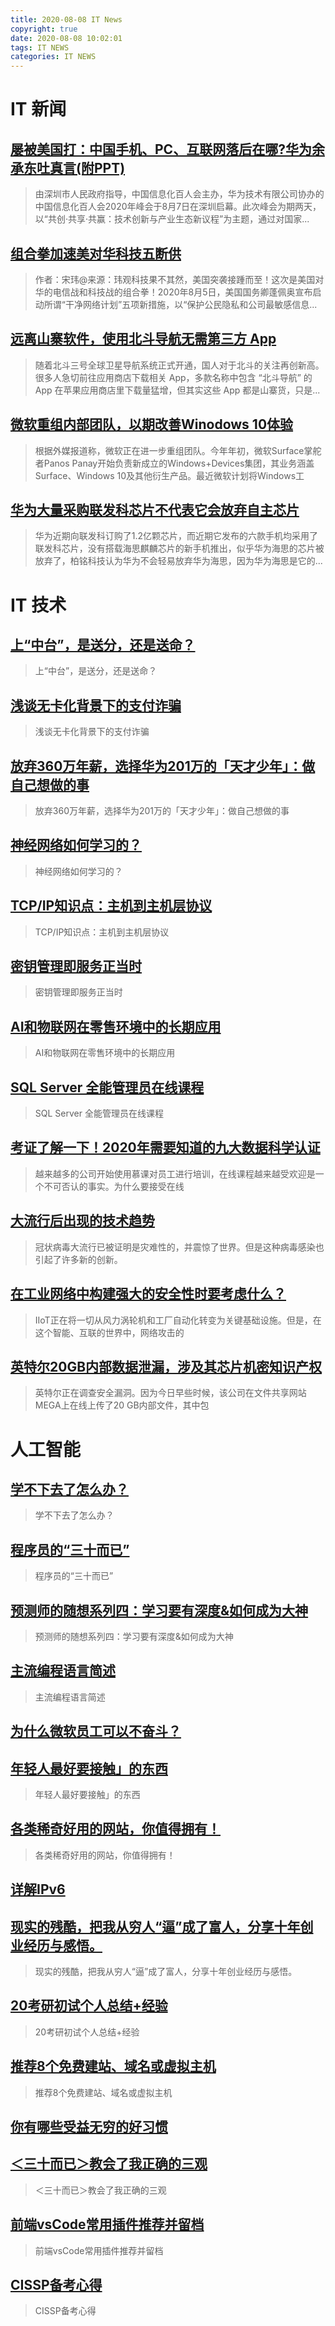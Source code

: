```yaml
---
title: 2020-08-08 IT News
copyright: true
date: 2020-08-08 10:02:01
tags: IT NEWS
categories: IT NEWS
---
```

# IT 新闻 
 ## [屡被美国打：中国手机、PC、互联网落后在哪?华为余承东吐真言(附PPT)](http://mp.weixin.qq.com/s?src=11&timestamp=1596850205&ver=2509&signature=5AXZuIma9Bj39g7EyhJXV7fK**A39VlUquPit70rkgyU7Gu7k6Bc9edCyd274L0j45-CqiTysvA1aY7qwn9j41Q9WKX3R5hxY9cxhCDEkLa2XMQIM981zuM-V2cGFe9u&new=1)
 > 由深圳市人民政府指导，中国信息化百人会主办，华为技术有限公司协办的中国信息化百人会2020年峰会于8月7日在深圳启幕。此次峰会为期两天，以“共创·共享·共赢：技术创新与产业生态新议程”为主题，通过对国家...
 ## [组合拳加速美对华科技五断供](http://mp.weixin.qq.com/s?src=11&timestamp=1596850205&ver=2509&signature=GOj2R2m2uluIyrAKdXYVXxOggGZ7-UAwmxMqUuI1oYRcBPJrCZ7Zxn*ndcXZJ2bk*s4I9m-oCkaTcy52mWfN7Asp5ljB3ZOBgIpcm-guVCunN2e4HvylVt*ma3XIFbEY&new=1)
 > 作者：宋玮@来源：玮观科技果不其然，美国突袭接踵而至！这次是美国对华的电信战和科技战的组合拳！2020年8月5日，美国国务卿蓬佩奥宣布启动所谓“干净网络计划”五项新措施，以“保护公民隐私和公司最敏感信息...
 ## [远离山寨软件，使用北斗导航无需第三方 App](http://mp.weixin.qq.com/s?src=11&timestamp=1596850205&ver=2509&signature=6TPO90uOZM5A4VmXukrHHhtspm5fTPaolRgEDCG7Y*-TvmFVWiwXrCNaODdrsPJHeLoQJ5usTVqBQl1kK4ntHRTWxbwc4CjeQHKPIcDCVFTkgC5sa9G63N3U1k5mQQ2d&new=1)
 > 随着北斗三号全球卫星导航系统正式开通，国人对于北斗的关注再创新高。很多人急切前往应用商店下载相关 App，多款名称中包含 “北斗导航” 的 App 在苹果应用商店里下载量猛增，但其实这些 App 都是山寨货，只是...
 ## [微软重组内部团队，以期改善Winodows 10体验](http://mp.weixin.qq.com/s?src=11&timestamp=1596850205&ver=2509&signature=*EBlD4CjyYV5QpZVQOfJ8Q-rJI4Y9pqYz5p2zOXtYnCa6LsuPHsl48h263D7Egt1s9hpoxfVuQq-OLFhmSQEq7*-qMI92gwnzd-wOna53KYwMokT*RUlAxPWZFh-7oBq&new=1)
 > 根据外媒报道称，微软正在进一步重组团队。今年年初，微软Surface掌舵者Panos Panay开始负责新成立的Windows+Devices集团，其业务涵盖Surface、Windows 10及其他衍生产品。最近微软计划将Windows工
 ## [华为大量采购联发科芯片不代表它会放弃自主芯片](http://mp.weixin.qq.com/s?src=11&timestamp=1596850205&ver=2509&signature=MTwJWJEt1xWlax1QdjKiDRIWNREXDIxwrCVkduKcXcUk6SuOehV7Rtwrd5enfCAeZQorMs5lYN9o-F3YUvKNw-XVQuPnO7llCa2DWG7dbo7LzovZqqCKOkqmqoE-k6aM&new=1)
 > 华为近期向联发科订购了1.2亿颗芯片，而近期它发布的六款手机均采用了联发科芯片，没有搭载海思麒麟芯片的新手机推出，似乎华为海思的芯片被放弃了，柏铭科技认为华为不会轻易放弃华为海思，因为华为海思是它的...
# IT 技术 
 ## [上“中台”，是送分，还是送命？](http://developer.51cto.com/art/202008/623239.htm)
 > 上“中台”，是送分，还是送命？
 ## [浅谈无卡化背景下的支付诈骗](http://netsecurity.51cto.com/art/202008/623169.htm)
 > 浅谈无卡化背景下的支付诈骗
 ## [放弃360万年薪，选择华为201万的「天才少年」：做自己想做的事](http://news.51cto.com/art/202008/623156.htm)
 > 放弃360万年薪，选择华为201万的「天才少年」：做自己想做的事
 ## [神经网络如何学习的？](http://ai.51cto.com/art/202008/623155.htm)
 > 神经网络如何学习的？
 ## [TCP/IP知识点：主机到主机层协议](http://network.51cto.com/art/202008/623114.htm)
 > TCP/IP知识点：主机到主机层协议
 ## [密钥管理即服务正当时](http://netsecurity.51cto.com/art/202008/623170.htm)
 > 密钥管理即服务正当时
 ## [AI和物联网在零售环境中的长期应用](http://iot.51cto.com/art/202008/623171.htm)
 > AI和物联网在零售环境中的长期应用
 ## [SQL Server 全能管理员在线课程](http://fellow.51cto.com/art/202008/622833.htm?qd=51ctojrzd)
 > SQL Server 全能管理员在线课程
 ## [考证了解一下！2020年需要知道的九大数据科学认证](http://bigdata.51cto.com/art/202008/623313.htm)
 > 越来越多的公司开始使用慕课对员工进行培训，在线课程越来越受欢迎是一个不可否认的事实。为什么要接受在线
 ## [大流行后出现的技术趋势](http://news.51cto.com/art/202008/623312.htm)
 > 冠状病毒大流行已被证明是灾难性的，并震惊了世界。但是这种病毒感染也引起了许多新的创新。
 ## [在工业网络中构建强大的安全性时要考虑什么？](http://iot.51cto.com/art/202008/623311.htm)
 > IIoT正在将一切从风力涡轮机和工厂自动化转变为关键基础设施。但是，在这个智能、互联的世界中，网络攻击的
 ## [英特尔20GB内部数据泄漏，涉及其芯片机密知识产权](http://netsecurity.51cto.com/art/202008/623310.htm)
 > 英特尔正在调查安全漏洞。因为今日早些时候，该公司在文件共享网站MEGA上在线上传了20 GB内部文件，其中包
# 人工智能 
 ## [学不下去了怎么办？](https://blog.csdn.net/qq_43762191/article/details/107824799)
 > 学不下去了怎么办？
 ## [程序员的“三十而已”](https://blog.csdn.net/qing_gee/article/details/107807725)
 > 程序员的“三十而已”
 ## [预测师的随想系列四：学习要有深度&如何成为大神](https://blog.csdn.net/qq_32648593/article/details/107827481)
 > 预测师的随想系列四：学习要有深度&amp;如何成为大神
 ## [主流编程语言简述](https://blog.csdn.net/weixin_44116132/article/details/107821585)
 > 主流编程语言简述
 ## [为什么微软员工可以不奋斗？](https://blog.csdn.net/JiuZhang_ninechapter/article/details/107813144)
 > 
 ## [年轻人最好要接触」的东西](https://blog.csdn.net/qq26099465/article/details/107814916)
 > 年轻人最好要接触」的东西
 ## [各类稀奇好用的网站，你值得拥有！](https://blog.csdn.net/weixin_43487692/article/details/107797754)
 > 各类稀奇好用的网站，你值得拥有！
 ## [详解IPv6](https://blog.csdn.net/Yang__Qi/article/details/106674568)
 > 
 ## [现实的残酷，把我从穷人“逼”成了富人，分享十年创业经历与感悟。](https://blog.csdn.net/weixin_49521939/article/details/107783508)
 > 现实的残酷，把我从穷人“逼”成了富人，分享十年创业经历与感悟。
 ## [20考研初试个人总结+经验](https://blog.csdn.net/weixin_39920026/article/details/104424216)
 > 20考研初试个人总结+经验
 ## [推荐8个免费建站、域名或虚拟主机](https://blog.csdn.net/liuzich/article/details/107808216)
 > 推荐8个免费建站、域名或虚拟主机
 ## [你有哪些受益无穷的好习惯](https://blog.csdn.net/yang_yang_heng/article/details/107822891)
 > 
 ## [＜三十而已＞教会了我正确的三观](https://blog.csdn.net/hong521520/article/details/107788523)
 > ＜三十而已＞教会了我正确的三观
 ## [前端vsCode常用插件推荐并留档](https://blog.csdn.net/weixin_42698255/article/details/107806880)
 > 前端vsCode常用插件推荐并留档
 ## [CISSP备考心得](https://blog.csdn.net/blueskylu/article/details/107825252)
 > CISSP备考心得

    